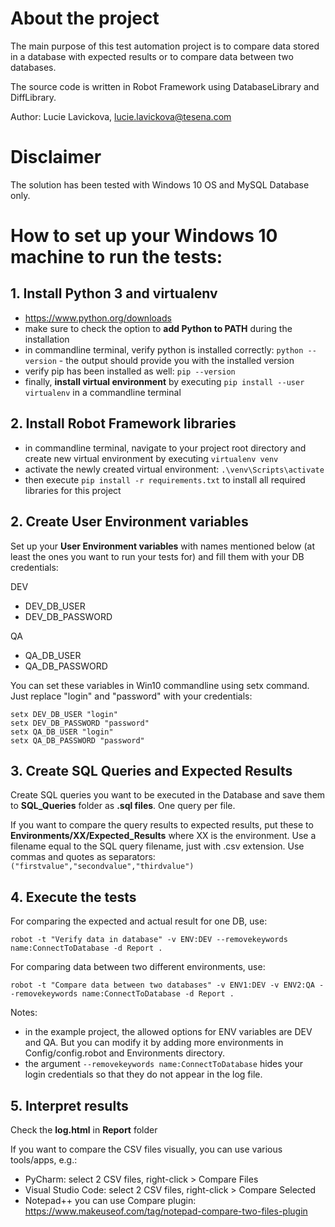 # About the project
The main purpose of this test automation project is to compare data stored in a database with expected results or to compare data between two databases.

The source code is written in Robot Framework using DatabaseLibrary and DiffLibrary.

Author: Lucie Lavickova, lucie.lavickova@tesena.com

# Disclaimer
The solution has been tested with Windows 10 OS and MySQL Database only.

# How to set up your Windows 10 machine to run the tests:

## 1. Install Python 3 and virtualenv
- https://www.python.org/downloads
- make sure to check the option to **add Python to PATH** during the installation
- in commandline terminal, verify python is installed correctly: `python --version` - the output should provide you with the installed version
- verify pip has been installed as well: `pip --version`
- finally, **install virtual environment** by executing `pip install --user virtualenv` in a commandline terminal

## 2. Install Robot Framework libraries
- in commandline terminal, navigate to your project root directory and create new virtual environment by executing `virtualenv venv`
- activate the newly created virtual environment: `.\venv\Scripts\activate`
- then execute `pip install -r requirements.txt` to install all required libraries for this project

## 2. Create User Environment variables
Set up your **User Environment variables** with names mentioned below (at least the ones you want to run your tests for) and fill them with your DB credentials:

DEV
* DEV_DB_USER
* DEV_DB_PASSWORD

QA
* QA_DB_USER
* QA_DB_PASSWORD

You can set these variables in Win10 commandline using setx command. Just replace "login" and "password" with your credentials:
```
setx DEV_DB_USER "login"
setx DEV_DB_PASSWORD "password"
setx QA_DB_USER "login"
setx QA_DB_PASSWORD "password"
```

## 3. Create SQL Queries and Expected Results
Create SQL queries you want to be executed in the Database and save them to **SQL_Queries** folder as **.sql files**. One query per file.

If you want to compare the query results to expected results, put these to **Environments/XX/Expected_Results** where XX is the environment. Use a filename equal to the SQL query filename, just with .csv extension. Use commas and quotes as separators: `("firstvalue","secondvalue","thirdvalue")`

## 4. Execute the tests
For comparing the expected and actual result for one DB, use:

``robot -t "Verify data in database" -v ENV:DEV --removekeywords name:ConnectToDatabase -d Report .``

For comparing data between two different environments, use:

``robot -t "Compare data between two databases" -v ENV1:DEV -v ENV2:QA --removekeywords name:ConnectToDatabase -d Report .``

Notes: 
- in the example project, the allowed options for ENV variables are DEV and QA. But you can modify it by adding more environments in Config/config.robot and Environments directory.
- the argument ``--removekeywords name:ConnectToDatabase`` hides your login credentials so that they do not appear in the log file.

## 5. Interpret results
Check the **log.html** in **Report** folder

If you want to compare the CSV files visually, you can use various tools/apps, e.g.:
- PyCharm: select 2 CSV files, right-click > Compare Files
- Visual Studio Code: select 2 CSV files, right-click > Compare Selected
- Notepad++ you can use Compare plugin: https://www.makeuseof.com/tag/notepad-compare-two-files-plugin

